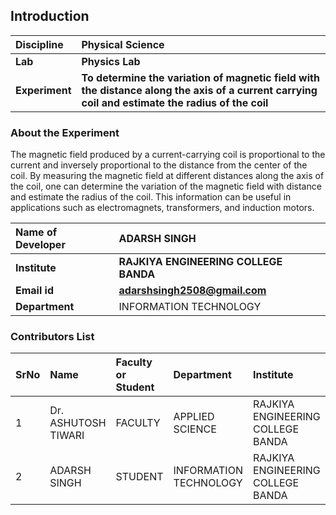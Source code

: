## Introduction


<b>Discipline | <b>Physical Science
:--|:--|
<b> Lab | <b> Physics Lab
<b> Experiment|     <b> To determine the variation of magnetic field with the distance along the axis of a current carrying coil and estimate the radius of the coil

### About the Experiment 

The magnetic field produced by a current-carrying coil is proportional to the current and inversely proportional to the distance from the center of the coil. By measuring the magnetic field at different distances along the axis of the coil, one can determine the variation of the magnetic field with distance and estimate the radius of the coil. This information can be useful in applications such as electromagnets, transformers, and induction motors.

<b>Name of Developer | <b> ADARSH SINGH
:--|:--|
<b> Institute | <b> RAJKIYA ENGINEERING COLLEGE BANDA
<b> Email id|     <b> adarshsingh2508@gmail.com
<b> Department |  INFORMATION TECHNOLOGY

### Contributors List

SrNo | Name | Faculty or Student | Department| Institute | Email id
:--|:--|:--|:--|:--|:--|
1 | Dr. ASHUTOSH TIWARI | FACULTY | APPLIED SCIENCE | RAJKIYA ENGINEERING COLLEGE BANDA | ashutosh.tiwari@recbanda.ac.in
2 | ADARSH SINGH | STUDENT | INFORMATION TECHNOLOGY | RAJKIYA ENGINEERING COLLEGE BANDA | adarshsingh2508@gmail.com

